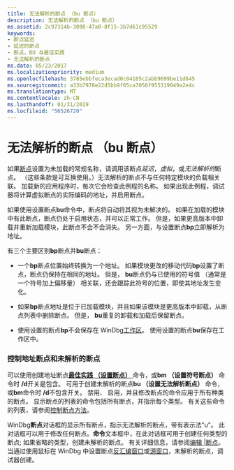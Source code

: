 ```yaml
---
title: 无法解析的断点 （bu 断点）
description: 无法解析的断点 （bu 断点）
ms.assetid: 2c97314b-3098-47a0-8f15-3b7d61c95529
keywords:
- 断点延迟
- 延迟的断点
- 断点，BU 与最佳实践
- 无法解析的断点
ms.date: 05/23/2017
ms.localizationpriority: medium
ms.openlocfilehash: 3785ebbfeca3ecad0c04105c2abb9699be11d645
ms.sourcegitcommit: a33b7978e22d5bb9f65ca7056f955319049a2e4c
ms.translationtype: MT
ms.contentlocale: zh-CN
ms.lasthandoff: 01/31/2019
ms.locfileid: "56526720"
---
```

# <a name="unresolved-breakpoints-bu-breakpoints"></a>无法解析的断点 （bu 断点）


如果[断点](using-breakpoints.md)设置为未加载的常规名称，请调用该断点*延迟*，*虚拟*，或*无法解析的*断点。 （这些条款是可互换使用。）无法解析的断点不与任何特定模块的负载相关联。 加载新的应用程序时，每次它会检查此例程的名称。 如果出现此例程，调试器将计算虚拟断点的实际编码的地址，并启用断点。

如果使用设置断点**bu**命令中，断点将自动将其视为未解决的。 如果在加载的模块中有此断点，断点仍处于启用状态，并可以正常工作。 但是，如果更高版本中卸载并重新加载模块，此断点不会不会消失。 另一方面，与设置断点**bp**立即解析为地址。

有三个主要区别**bp**断点并**bu**断点：

-   一个**bp**断点位置始终转换为一个地址。 如果模块更改的移动代码**bp**设置了断点，断点仍保持在相同的地址。 但是， **bu**断点仍与已使用的符号值 （通常是一个符号加上偏移量） 相关联，还会跟踪此符号的位置，即使其地址发生变化。

-   如果**bp**断点地址是位于已加载模块，并且如果该模块是更高版本中卸载，从断点列表中删除断点。 但是， **bu**重复的卸载和加载后保留断点。

-   使用设置的断点**bp**不会保存在 WinDbg[工作区](using-workspaces.md)。 使用设置的断点**bu**保存在工作区中。

### <a name="span-idcontrollingaddressbreakpointsandunresolvedbreakpointsspanspan-idcontrollingaddressbreakpointsandunresolvedbreakpointsspancontrolling-address-breakpoints-and-unresolved-breakpoints"></a><span id="controlling_address_breakpoints_and_unresolved_breakpoints"></span><span id="CONTROLLING_ADDRESS_BREAKPOINTS_AND_UNRESOLVED_BREAKPOINTS"></span>控制地址断点和未解析的断点

可以使用创建地址断点[**最佳实践 （设置断点）** ](bp--bu--bm--set-breakpoint-.md)命令，或**bm （设置符号断点）** 命令时 **/d**开关是包含。 可用于创建未解析的断点**bu （设置无法解析断点）** 命令，或**bm**命令时 **/d**不包含开关。 禁用、 启用，并且修改断点的命令应用于所有种类的断点。 显示断点的列表的命令包括所有断点，并指示每个类型。 有关这些命令的列表，请参阅[控制断点方法](methods-of-controlling-breakpoints.md)。

WinDbg**断点**对话框的显示所有断点，指示无法解析的断点，带有表示法"u"。 此对话框可以用于修改任何断点。**命令**文本框中，在此对话框可用于创建任何类型的断点; 如果省略的类型，创建未解析的断点。 有关详细信息，请参阅[编辑 |断点](edit---breakpoints.md)。 当通过使用鼠标在 WinDbg 中设置断点[反汇编窗口](disassembly-window.md)或[源窗口](source-window.md)，未解析的断点，调试器创建。

 

 





